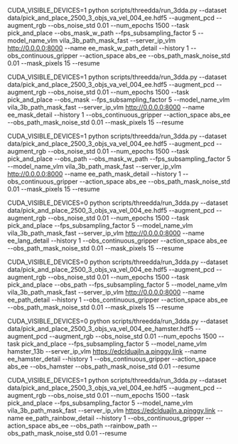 

CUDA_VISIBLE_DEVICES=1 python scripts/threedda/run_3dda.py --dataset data/pick_and_place_2500_3_objs_va_vel_004_ee.hdf5 --augment_pcd --augment_rgb --obs_noise_std 0.01 --num_epochs 1500 --task pick_and_place --obs_mask_w_path --fps_subsampling_factor 5 --model_name_vlm vila_3b_path_mask_fast --server_ip_vlm http://0.0.0.0:8000 --name ee_mask_w_path_detail --history 1 --obs_continuous_gripper --action_space abs_ee --obs_path_mask_noise_std 0.01 --mask_pixels 15 --resume

CUDA_VISIBLE_DEVICES=1 python scripts/threedda/run_3dda.py --dataset data/pick_and_place_2500_3_objs_va_vel_004_ee.hdf5 --augment_pcd --augment_rgb --obs_noise_std 0.01 --num_epochs 1500 --task pick_and_place --obs_mask --fps_subsampling_factor 5 --model_name_vlm vila_3b_path_mask_fast --server_ip_vlm http://0.0.0.0:8000 --name ee_mask_detail --history 1 --obs_continuous_gripper --action_space abs_ee --obs_path_mask_noise_std 0.01 --mask_pixels 15 --resume

CUDA_VISIBLE_DEVICES=1 python scripts/threedda/run_3dda.py --dataset data/pick_and_place_2500_3_objs_va_vel_004_ee.hdf5 --augment_pcd --augment_rgb --obs_noise_std 0.01 --num_epochs 1500 --task pick_and_place --obs_path --obs_mask_w_path --fps_subsampling_factor 5 --model_name_vlm vila_3b_path_mask_fast --server_ip_vlm http://0.0.0.0:8000 --name ee_path_mask_detail --history 1 --obs_continuous_gripper --action_space abs_ee --obs_path_mask_noise_std 0.01 --mask_pixels 15 --resume

CUDA_VISIBLE_DEVICES=0 python scripts/threedda/run_3dda.py --dataset data/pick_and_place_2500_3_objs_va_vel_004_ee.hdf5 --augment_pcd --augment_rgb --obs_noise_std 0.01 --num_epochs 1500 --task pick_and_place --fps_subsampling_factor 5 --model_name_vlm vila_3b_path_mask_fast --server_ip_vlm http://0.0.0.0:8000 --name ee_lang_detail --history 1 --obs_continuous_gripper --action_space abs_ee --obs_path_mask_noise_std 0.01 --mask_pixels 15 --resume

CUDA_VISIBLE_DEVICES=0 python scripts/threedda/run_3dda.py --dataset data/pick_and_place_2500_3_objs_va_vel_004_ee.hdf5 --augment_pcd --augment_rgb --obs_noise_std 0.01 --num_epochs 1500 --task pick_and_place --obs_path --fps_subsampling_factor 5 --model_name_vlm vila_3b_path_mask_fast --server_ip_vlm http://0.0.0.0:8000 --name ee_path_detail --history 1 --obs_continuous_gripper --action_space abs_ee --obs_path_mask_noise_std 0.01 --mask_pixels 15 --resume



CUDA_VISIBLE_DEVICES=0 python scripts/threedda/run_3dda.py --dataset data/pick_and_place_2500_3_objs_va_vel_004_ee_hamster.hdf5 --augment_pcd --augment_rgb --obs_noise_std 0.01 --num_epochs 1500 --task pick_and_place --fps_subsampling_factor 5 --model_name_vlm hamster_13b --server_ip_vlm https://edclduajln.a.pinggy.link --name ee_hamster_detail --history 1 --obs_continuous_gripper --action_space abs_ee --obs_hamster --obs_path_mask_noise_std 0.01 --resume

CUDA_VISIBLE_DEVICES=1 python scripts/threedda/run_3dda.py --dataset data/pick_and_place_2500_3_objs_va_vel_004_ee.hdf5 --augment_pcd --augment_rgb --obs_noise_std 0.01 --num_epochs 1500 --task pick_and_place --fps_subsampling_factor 5 --model_name_vlm vila_3b_path_mask_fast --server_ip_vlm https://edclduajln.a.pinggy.link --name ee_path_rainbow_detail --history 1 --obs_continuous_gripper --action_space abs_ee --obs_path --rainbow_path --obs_path_mask_noise_std 0.01 --resume
